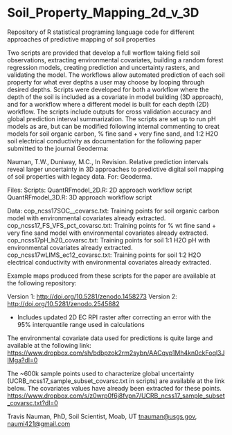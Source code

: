 # Soil_Property_Mapping_2d_v_3D
Repository of R statistical programing language code for different approaches of predictive mapping of soil properties

Two scripts are provided that develop a full worflow taking field soil observations, extracting environmental covariates, building a random forest regression models, creating prediction and uncertainty rasters, and validating the model. The workflows allow automated prediction of each soil property for what ever depths a user may choose by looping through desired depths. Scripts were developed for both a workflow where the depth of the soil is included as a covariate in model building (3D approach), and for a workflow where a different model is built for each depth (2D) workflow. The scripts include outputs for cross validation accuracy and global prediction interval summarization. The scripts are set up to run pH models as are, but can be modified following internal commenting to creat models for soil organic carbon, % fine sand + very fine sand, and 1:2 H2O soil electrical conductivity as documentation for the following paper submitted to the journal Geoderma:

Nauman, T.W., Duniway, M.C., In Revision. Relative prediction intervals reveal larger uncertainty in 3D approaches to predictive digital soil mapping of soil properties with legacy data. For: Geoderma.

Files:
Scripts:
QuantRFmodel_2D.R: 2D approach workflow script
QuantRFmodel_3D.R: 3D approach workflow script

Data:
cop_ncss17SOC__covarsc.txt: Training points for soil organic carbon model with environmental covariates already extracted.
cop_ncss17_FS_VFS_pct_covarsc.txt: Training points for % wt fine sand + very fine sand model with environmental covariates already extracted.
cop_ncss17pH_h20_covarsc.txt: Training points for soil 1:1 H2O pH with environmental covariates already extracted.
cop_ncss17wLIMS_ec12_covarsc.txt: Training points for soil 1:2 H2O electrical conductivity with environmental covariates already extracted.

Example maps produced from these scripts for the paper are available at the following repository:

Version 1: http://doi.org/10.5281/zenodo.1458273
Version 2: http://doi.org/10.5281/zenodo.2545882
   - Includes updated 2D EC RPI raster after correcting an error with the 95% interquantile range used in calculations

The environmental covariate data used for predictions is quite large and available at the following link:
https://www.dropbox.com/sh/bdbpzok2rm2sybn/AACqvp1Mh4kn0ckFoql3JIMga?dl=0

The ~600k sample points used to characterize global uncertainty (UCRB_ncss17_sample_subset_covarsc.txt in scripts) are available at the link below. The covariates values have already been extracted for these points. 
https://www.dropbox.com/s/z0wrp0f6j8fvpn7/UCRB_ncss17_sample_subset_covarsc.txt?dl=0
 
 Travis Nauman, PhD,
 Soil Scientist,
 Moab, UT
 tnauman@usgs.gov,
 naumi421@gmail.com
